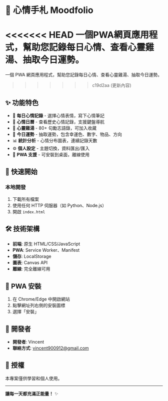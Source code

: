 # 📝 心情手札 Moodfolio

<<<<<<< HEAD
一個PWA網頁應用程式，幫助您記錄每日心情、查看心靈雞湯、抽取今日運勢。
=======
一個 PWA 網頁應用程式，幫助您記錄每日心情、查看心靈雞湯、抽取今日運勢。
>>>>>>> c19d2aa (更新內容)

## ✨ 功能特色

- 🌟 **每日心情記錄** - 選擇心情表情，寫下心情筆記
- 📅 **心情日曆** - 查看歷史心情記錄，支援鍵盤導航
- 💝 **心靈雞湯** - 80+ 句勵志語錄，可加入收藏
- 🔮 **今日運勢** - 抽取運勢，包含幸運色、數字、物品、方向
- 📊 **統計分析** - 心情分布圖表，連續記錄天數
- ⚙️ **個人設定** - 主題切換，資料匯出/匯入
- 📱 **PWA 支援** - 可安裝到桌面，離線使用

## 🚀 快速開始

### 本地開發
1. 下載所有檔案
2. 使用任何 HTTP 伺服器（如 Python、Node.js）
3. 開啟 `index.html`

## 🛠️ 技術架構

- **前端**: 原生 HTML/CSS/JavaScript
- **PWA**: Service Worker、Manifest
- **儲存**: LocalStorage
- **圖表**: Canvas API
- **離線**: 完全離線可用

## 📱 PWA 安裝

1. 在 Chrome/Edge 中開啟網站
2. 點擊網址列右側的安裝圖標
3. 選擇「安裝」

## 🔧 開發者

- **開發者**: Vincent
- **聯絡方式**: vincent900912@gmail.com

## 📄 授權

本專案僅供學習和個人使用。

---

**讓每一天都充滿正能量！** ✨
